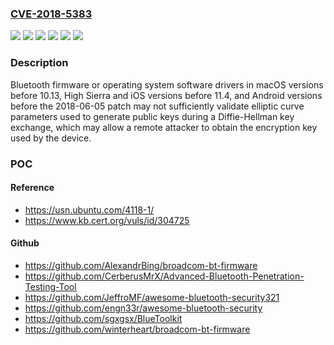 ### [CVE-2018-5383](https://cve.mitre.org/cgi-bin/cvename.cgi?name=CVE-2018-5383)
![](https://img.shields.io/static/v1?label=Product&message=Android&color=blue)
![](https://img.shields.io/static/v1?label=Product&message=iOS&color=blue)
![](https://img.shields.io/static/v1?label=Product&message=macOS&color=blue)
![](https://img.shields.io/static/v1?label=Version&message=10.13%20High%20Sierra10.13.6%20&color=brighgreen)
![](https://img.shields.io/static/v1?label=Version&message=1111.4%20&color=brighgreen)
![](https://img.shields.io/static/v1?label=Vulnerability&message=CWE-325&color=brighgreen)

### Description

Bluetooth firmware or operating system software drivers in macOS versions before 10.13, High Sierra and iOS versions before 11.4, and Android versions before the 2018-06-05 patch may not sufficiently validate elliptic curve parameters used to generate public keys during a Diffie-Hellman key exchange, which may allow a remote attacker to obtain the encryption key used by the device.

### POC

#### Reference
- https://usn.ubuntu.com/4118-1/
- https://www.kb.cert.org/vuls/id/304725

#### Github
- https://github.com/AlexandrBing/broadcom-bt-firmware
- https://github.com/CerberusMrX/Advanced-Bluetooth-Penetration-Testing-Tool
- https://github.com/JeffroMF/awesome-bluetooth-security321
- https://github.com/engn33r/awesome-bluetooth-security
- https://github.com/sgxgsx/BlueToolkit
- https://github.com/winterheart/broadcom-bt-firmware

